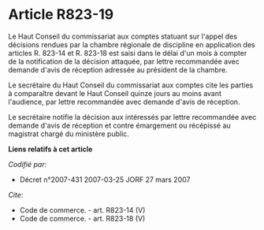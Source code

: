 # Article R823-19

Le Haut Conseil du commissariat aux comptes statuant sur l'appel des décisions rendues par la chambre régionale de discipline
en application des articles R. 823-14 et R. 823-18 est saisi dans le délai d'un mois à compter de la notification de la
décision attaquée, par lettre recommandée avec demande d'avis de réception adressée au président de la chambre.

Le secrétaire du Haut Conseil du commissariat aux comptes cite les parties à comparaître devant le Haut Conseil quinze jours
au moins avant l'audience, par lettre recommandée avec demande d'avis de réception.

Le secrétaire notifie la décision aux intéressés par lettre recommandée avec demande d'avis de réception et contre émargement
ou récépissé au magistrat chargé du ministère public.

**Liens relatifs à cet article**

_Codifié par_:

  - Décret n°2007-431 2007-03-25 JORF 27 mars 2007

_Cite_:

  - Code de commerce. - art. R823-14 (V)
  - Code de commerce. - art. R823-18 (V)
